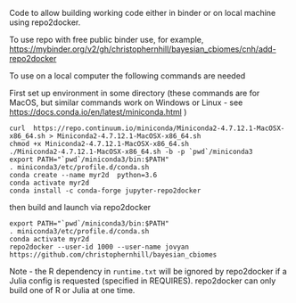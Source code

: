 Code to allow building working code either in binder or on local machine using
repo2docker. 

To use repo with free public binder use, for example, https://mybinder.org/v2/gh/christophernhill/bayesian_cbiomes/cnh/add-repo2docker

To use on a local computer the following commands are needed

First set up environment in some directory (these commands are for MacOS, but similar commands
work on Windows or Linux - see https://docs.conda.io/en/latest/miniconda.html )
```
curl  https://repo.continuum.io/miniconda/Miniconda2-4.7.12.1-MacOSX-x86_64.sh > Miniconda2-4.7.12.1-MacOSX-x86_64.sh
chmod +x Miniconda2-4.7.12.1-MacOSX-x86_64.sh
./Miniconda2-4.7.12.1-MacOSX-x86_64.sh -b -p `pwd`/miniconda3
export PATH="`pwd`/miniconda3/bin:$PATH"
. miniconda3/etc/profile.d/conda.sh 
conda create --name myr2d  python=3.6
conda activate myr2d
conda install -c conda-forge jupyter-repo2docker

```

then build and launch via repo2docker 
```
export PATH="`pwd`/miniconda3/bin:$PATH"
. miniconda3/etc/profile.d/conda.sh
conda activate myr2d
repo2docker --user-id 1000 --user-name jovyan https://github.com/christophernhill/bayesian_cbiomes

```

Note - the R dependency in ``runtime.txt`` will be ignored by repo2docker if a Julia config is
requested (specified in REQUIRES). repo2docker can only build one of R or Julia at one time.
